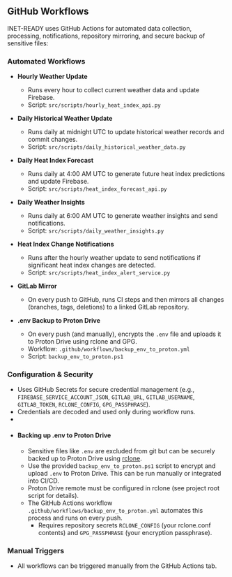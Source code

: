 ## GitHub Workflows

INET-READY uses GitHub Actions for automated data collection, processing, notifications, repository mirroring, and secure backup of sensitive files:

### Automated Workflows

- **Hourly Weather Update**
  - Runs every hour to collect current weather data and update Firebase.
  - Script: `src/scripts/hourly_heat_index_api.py`
- **Daily Historical Weather Update**
  - Runs daily at midnight UTC to update historical weather records and commit changes.
  - Script: `src/scripts/daily_historical_weather_data.py`
- **Daily Heat Index Forecast**
  - Runs daily at 4:00 AM UTC to generate future heat index predictions and update Firebase.
  - Script: `src/scripts/heat_index_forecast_api.py`
- **Daily Weather Insights**
  - Runs daily at 6:00 AM UTC to generate weather insights and send notifications.
  - Script: `src/scripts/daily_weather_insights.py`
- **Heat Index Change Notifications**

  - Runs after the hourly weather update to send notifications if significant heat index changes are detected.
  - Script: `src/scripts/heat_index_alert_service.py`

- **GitLab Mirror**

  - On every push to GitHub, runs CI steps and then mirrors all changes (branches, tags, deletions) to a linked GitLab repository.

- **.env Backup to Proton Drive**
  - On every push (and manually), encrypts the `.env` file and uploads it to Proton Drive using rclone and GPG.
  - Workflow: `.github/workflows/backup_env_to_proton.yml`
  - Script: `backup_env_to_proton.ps1`

### Configuration & Security

- Uses GitHub Secrets for secure credential management (e.g., `FIREBASE_SERVICE_ACCOUNT_JSON`, `GITLAB_URL`, `GITLAB_USERNAME`, `GITLAB_TOKEN`, `RCLONE_CONFIG`, `GPG_PASSPHRASE`).
- Credentials are decoded and used only during workflow runs.
-
- #### Backing up .env to Proton Drive
  - Sensitive files like `.env` are excluded from git but can be securely backed up to Proton Drive using [rclone](https://rclone.org/protondrive/).
  - Use the provided `backup_env_to_proton.ps1` script to encrypt and upload `.env` to Proton Drive. This can be run manually or integrated into CI/CD.
  - Proton Drive remote must be configured in rclone (see project root script for details).
  - The GitHub Actions workflow `.github/workflows/backup_env_to_proton.yml` automates this process and runs on every push.
    - Requires repository secrets `RCLONE_CONFIG` (your rclone.conf contents) and `GPG_PASSPHRASE` (your encryption passphrase).

### Manual Triggers

- All workflows can be triggered manually from the GitHub Actions tab.
